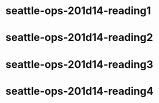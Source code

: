 # seattle-ops-201d14-reading1
# seattle-ops-201d14-reading2
# seattle-ops-201d14-reading3
# seattle-ops-201d14-reading4
